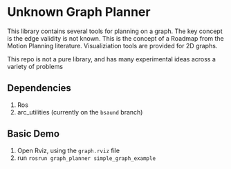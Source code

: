# Unknown Graph Planner

This library contains several tools for planning on a graph. The key concept is the edge validity is not known. This is the concept of a Roadmap from the Motion Planning literature.
Visualiziation tools are provided for 2D graphs.

This repo is not a pure library, and has many experimental ideas across a variety of problems


## Dependencies
1. Ros
2. arc_utilities (currently on the `bsaund` branch)


## Basic Demo
1. Open Rviz, using the `graph.rviz` file
2. run `rosrun graph_planner simple_graph_example`
